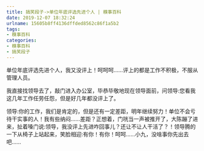```yaml
---
title: 搞笑段子->单位年底评选先进个人 | 糗事百科
date: 2019-12-07 18:32:24
urlname: 15605b8ff4136dffded8562c86f1a5b2
tags: 
- 糗事百科
categories:
- 糗事百科
- 搞笑段子
---
```

单位年底评选先进个人，我又没评上！呵呵呵......评上的都是工作不积极，不服从管理人员。

我直接找领导去了，敲门进入办公室，毕恭毕敬地现在领导面前，问领导:您看我这几年工作任劳任怨，但是好几年都没评上了。

领导:你的工作，我们是肯定的，但是还有一定差距，明年继续努力！单位不会亏待干实事的人！我有些纳闷......差距？正想着，门咣当一声被推开了，大陈蹦了进来，扯着嗓门说:领导，我没评上先进咋回事儿？还让不让人干活了？！领导腾的一下从椅子上站起来，笑脸相迎:有你！有你！呵呵……小九，没啥事你先出去吧……


